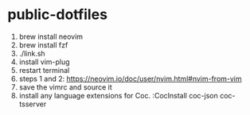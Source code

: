 # public-dotfiles

1. brew install neovim
2. brew install fzf
3. ./link.sh
4. install vim-plug
5. restart terminal
6. steps 1 and 2: https://neovim.io/doc/user/nvim.html#nvim-from-vim
7. save the vimrc and source it
8. install any language extensions for Coc. :CocInstall coc-json coc-tsserver
